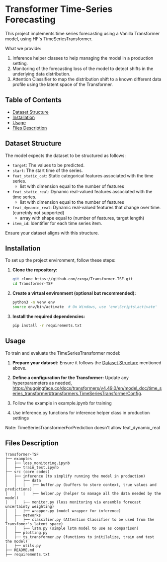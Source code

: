 # Transformer Time-Series Forecasting

This project implements time series forecasting using a Vanilla Transformer model, using HF's TimeSeriesTransformer.

What we provide:
1. Inference helper classes to help managing the model in a production setting.
2. Monitoring of the forecasting loss of the model to detect shifts in the underlying data distribution.
3. Attention Classifier to map the distribution shift to a known different data profile using the latent space of the Transformer.

## Table of Contents

- [Dataset Structure](#dataset-structure)
- [Installation](#installation)
- [Usage](#usage)
- [Files Description](#files-description)

## Dataset Structure

The model expects the dataset to be structured as follows:

- `target`: The values to be predicted.
- `start`: The start time of the series.
- `feat_static_cat`: Static categorical features associated with the time series.
   - list with dimension equal to the number of features
- `feat_static_real`:  Dynamic real-valued features associated with the time series.
   - list with dimension equal to the number of features
- `feat_dynamic_real`: Dynamic real-valued features that change over time. (curretnly not supported)
   - array with shape equal to (number of features, target length)
- `item_id`: Identifier for each time series item.

Ensure your dataset aligns with this structure.

## Installation

To set up the project environment, follow these steps:

1. **Clone the repository:**

   ```bash
   git clone https://github.com/zxnga/Transformer-TSF.git
   cd Transformer-TSF
   ```

2. **Create a virtual environment (optional but recommended):**

   ```bash
   python3 -m venv env
   source env/bin/activate  # On Windows, use 'env\Scripts\activate'
   ```

3. **Install the required dependencies:**

   ```bash
   pip install -r requirements.txt
   ```

## Usage

To train and evaluate the TimeSeriesTransformer model:

1. **Prepare your dataset:** Ensure it follows the [Dataset Structure](#dataset-structure) mentioned above.

2. **Define a configuration for the Transformer:** Update any hyperparameters as needed, https://huggingface.co/docs/transformers/v4.49.0/en/model_doc/time_series_transformer#transformers.TimeSeriesTransformerConfig.
3. Follow the example in example.ipynb for training 
4. Use inference.py functions for inference helper class in production settings

Note: TimeSeriesTransformerForPrediction doesn't allow feat_dynamic_real

## Files Description
```
Transformer-TSF
├── examples
│   ├── loss_monitoring.ipynb
│   ├── train_test.ipynb
├── src (core codes)
│   ├── inference (to simplify running the model in production)
│   │   ├── data
│   │   |   ├── buffer.py (buffers to store context, true values and predictions)
│   │   |   ├── helper.py (helper to manage all the data needed by the model)
│   │   ├── monitor.py (loss monitoring via ensemble forecast uncertainty weighting)
│   │   ├── wrapper.py (model wrapper for inference)
│   ├── networks
│   │   ├── classifier.py (Attention Classifier to be used from the Transfomer's latent space)
│   │   ├── lstm.py (simple lstm model to use as comparison)
│   ├── plotting.py
│   ├── ts_transformer.py (functions to initilalize, train and test the model)
│   ├── utils.py
├── README.md
├── requirements.txt
```